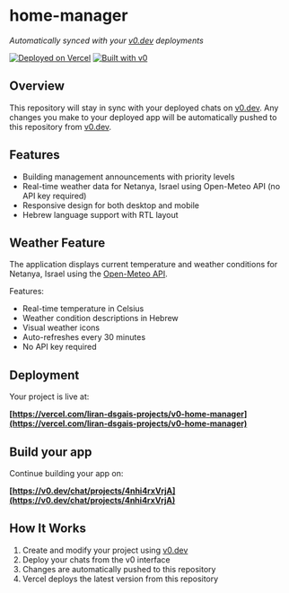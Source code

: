 # home-manager

*Automatically synced with your [v0.dev](https://v0.dev) deployments*

[![Deployed on Vercel](https://img.shields.io/badge/Deployed%20on-Vercel-black?style=for-the-badge&logo=vercel)](https://vercel.com/liran-dsgais-projects/v0-home-manager)
[![Built with v0](https://img.shields.io/badge/Built%20with-v0.dev-black?style=for-the-badge)](https://v0.dev/chat/projects/4nhi4rxVrjA)

## Overview

This repository will stay in sync with your deployed chats on [v0.dev](https://v0.dev).
Any changes you make to your deployed app will be automatically pushed to this repository from [v0.dev](https://v0.dev).

## Features

- Building management announcements with priority levels
- Real-time weather data for Netanya, Israel using Open-Meteo API (no API key required)
- Responsive design for both desktop and mobile
- Hebrew language support with RTL layout

## Weather Feature

The application displays current temperature and weather conditions for Netanya, Israel using the [Open-Meteo API](https://open-meteo.com/).

Features:
- Real-time temperature in Celsius
- Weather condition descriptions in Hebrew
- Visual weather icons
- Auto-refreshes every 30 minutes
- No API key required

## Deployment

Your project is live at:

**[https://vercel.com/liran-dsgais-projects/v0-home-manager](https://vercel.com/liran-dsgais-projects/v0-home-manager)**

## Build your app

Continue building your app on:

**[https://v0.dev/chat/projects/4nhi4rxVrjA](https://v0.dev/chat/projects/4nhi4rxVrjA)**

## How It Works

1. Create and modify your project using [v0.dev](https://v0.dev)
2. Deploy your chats from the v0 interface
3. Changes are automatically pushed to this repository
4. Vercel deploys the latest version from this repository